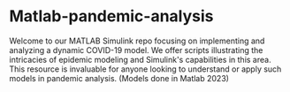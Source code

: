 # Matlab-pandemic-analysis
Welcome to our MATLAB Simulink repo focusing on implementing and analyzing a dynamic COVID-19 model. We offer scripts illustrating the intricacies of epidemic modeling and Simulink's capabilities in this area. This resource is invaluable for anyone looking to understand or apply such models in pandemic analysis. (Models done in Matlab 2023)
